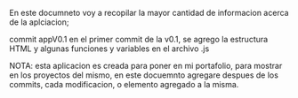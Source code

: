 En este documneto voy a recopilar la mayor cantidad de informacion acerca de la aplciacion;

commit appV0.1
en el primer commit de la v0.1, se agrego la estructura HTML y algunas funciones y variables en el archivo .js









NOTA: esta aplicacion es creada para poner en mi portafolio, para mostrar en los proyectos del mismo, en este docuemnto agregare despues de los commits, cada modificacion, o elemento agregado a la misma.